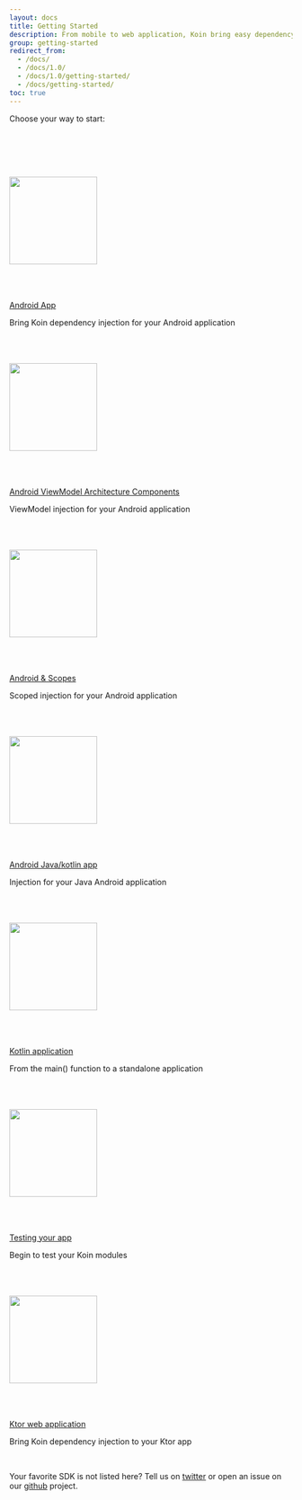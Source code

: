 ```yaml
---
layout: docs
title: Getting Started
description: From mobile to web application, Koin bring easy dependency injection for your app
group: getting-started
redirect_from:
  - /docs/
  - /docs/1.0/
  - /docs/1.0/getting-started/
  - /docs/getting-started/
toc: true
---
```


<p class="lead">Choose your way to start:<p>
<br/>
<div class="masthead-followup row m-0 border border-white text-center">
<div class="col-12 col-md-4 p-4 p-md-5">
    <div class="card">
        <a href="{{ site.baseurl }}/docs/{{ site.docs_version }}/getting-started/android/">
          <img src="{{ site.baseurl }}/assets/images/android.png" width="156" style="margin:50px 0px">
          <div class="card-body">
              <p class="card-text">Android App</p>
          </div>
        </a>
        <div class="card-body">
              <p class="card-text">Bring Koin dependency injection for your Android application</p>
          </div>
    </div>
  </div>
  
  <div class="col-12 col-md-4 p-4 p-md-5">
    <div class="card">
        <a href="{{ site.baseurl }}/docs/{{ site.docs_version }}/getting-started/android-viewmodel/">
          <img src="{{ site.baseurl }}/assets/images/android-arch.png" width="156" style="margin:50px 0px">
          <div class="card-body">
              <p class="card-text">Android ViewModel Architecture Components</p>
          </div>
        </a>
        <div class="card-body">
              <p class="card-text">ViewModel injection for your Android application</p>
          </div>
    </div>
  </div>

  <div class="col-12 col-md-4 p-4 p-md-5">
    <div class="card">
        <a href="{{ site.baseurl }}/docs/{{ site.docs_version }}/getting-started/android-scope/">
          <img src="{{ site.baseurl }}/assets/images/android-arch.png" width="156" style="margin:50px 0px">
          <div class="card-body">
              <p class="card-text">Android & Scopes</p>
          </div>
        </a>
        <div class="card-body">
              <p class="card-text">Scoped injection for your Android application</p>
          </div>
    </div>
  </div>

  <div class="col-12 col-md-4 p-4 p-md-5">
    <div class="card">
        <a href="{{ site.baseurl }}/docs/{{ site.docs_version }}/getting-started/android-java/">
          <img src="{{ site.baseurl }}/assets/images/android_java.png" width="156" style="margin:50px 0px">
          <div class="card-body">
              <p class="card-text">Android Java/kotlin app</p>
          </div>
        </a>
        <div class="card-body">
              <p class="card-text">Injection for your Java Android application</p>
          </div>
    </div>
  </div>

  <div class="col-12 col-md-4 p-4 p-md-5">
    <div class="card">
        <a href="{{ site.baseurl }}/docs/{{ site.docs_version }}/getting-started/kotlin/">
          <img src="{{ site.baseurl }}/assets/images/kotlin.png" width="156" style="margin:50px 0px">
          <div class="card-body">
              <p class="card-text">Kotlin application</p>
          </div>
        </a>
        <div class="card-body">
              <p class="card-text">From the main() function to a standalone application</p>
          </div>
    </div>
  </div>
  <div class="col-12 col-md-4 p-4 p-md-5">
    <div class="card">
        <a href="{{ site.baseurl }}/docs/{{ site.docs_version }}/getting-started/junit-test/">
          <img src="{{ site.baseurl }}/assets/images/junit.png" width="156" style="margin:50px 0px">
          <div class="card-body">
              <p class="card-text">Testing your app</p>
          </div>
        </a>
        <div class="card-body">
              <p class="card-text">Begin to test your Koin modules</p>
          </div>
    </div>
  </div>
  <div class="col-12 col-md-4 p-4 p-md-5">
    <div class="card">
        <a href="{{ site.baseurl }}/docs/{{ site.docs_version }}/getting-started/ktor/">
          <img src="{{ site.baseurl }}/assets/images/ktor.png" width="156" style="margin:50px 0px">
          <div class="card-body">
              <p class="card-text">Ktor web application</p>
          </div>
        </a>
        <div class="card-body">
              <p class="card-text">Bring Koin dependency injection to your Ktor app</p>
          </div>
    </div>
  </div>
</div>

<br/>
<p >Your favorite SDK is not listed here? Tell us on <a href="https://twitter.com/{{ site.twitter }}">twitter</a> or open an issue on our <a href="{{ site.repo }}">github</a> project.<p>
